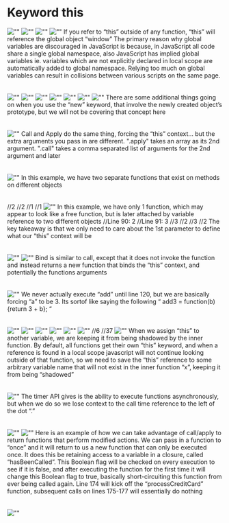 # Keyword this

![""](slides/Slide1.PNG)
![""](slides/Slide2.PNG)
![""](slides/Slide3.PNG)
![""](slides/Slide4.PNG)
If you refer to “this” outside of any function, “this” will reference the global object “window”
The primary reason why global variables are discouraged in JavaScript is because, in JavaScript all code share a single global namespace, also JavaScript has implied global variables ie. variables which are not explicitly declared in local scope are automatically added to global namespace. Relying too much on global variables can result in collisions between various scripts on the same page.
<br/>
<br/>
<br/>
![""](slides/Slide5.PNG)
![""](slides/Slide6.PNG)
![""](slides/Slide7.PNG)
![""](slides/Slide8.PNG)
![""](slides/Slide9.PNG)
![""](slides/Slide10.PNG)
![""](slides/Slide11.PNG)
There are some additional things going on when you use the “new” keyword, that involve the newly created object’s prototype, but we will not be covering that concept here
<br/>
<br/>
<br/>
![""](slides/Slide12.PNG)
Call and Apply do the same thing, forcing the “this” context… but the extra arguments you pass in are different. ".apply" takes an array as its 2nd argument. ".call" takes a comma separated list of arguments for the 2nd argument and later
<br/>
<br/>
<br/>
![""](slides/Slide13.PNG)
In this example, we have two separate functions that exist on methods on different objects
<br/>
<br/>
<br/>
//2
//2
//1
//1
![""](slides/Slide14.PNG)
In this example, we have only 1 function, which may appear to look like a free function, but is later attached by variable reference to two different objects
//Line 90: 2
//Line 91: 3
//3
//2
//3
//2
The key takeaway is that we only need to care about the 1st parameter to define what our “this” context will be
<br/>
<br/>
<br/>
![""](slides/Slide15.PNG)
![""](slides/Slide16.PNG)
Bind is similar to call, except that it does not invoke the function and instead returns a new function that binds the “this” context, and potentially the functions arguments
<br/>
<br/>
<br/>
![""](slides/Slide17.PNG)
We never actually execute “add” until line 120, but we are basically forcing “a” to be 3. Its sortof like saying the following   “ add3 = function(b){return 3 + b}; “
<br/>
<br/>
<br/>
![""](slides/Slide18.PNG)
![""](slides/Slide19.PNG)
![""](slides/Slide20.PNG)
![""](slides/Slide21.PNG)
![""](slides/Slide22.PNG)
![""](slides/Slide23.PNG)
//6
//37
![""](slides/Slide24.PNG)
When we assign “this” to another variable, we are keeping it from being shadowed by the inner function. By default, all functions get their own “this” keyword, and when a reference is found in a local scope javascript will not continue looking outside of that function, so we need to save the “this” reference to some arbitrary variable name that will not exist in the inner function “x”, keeping it from being “shadowed”
<br/>
<br/>
<br/>
![""](slides/Slide25.PNG)
The timer API gives is the ability to execute functions asynchronously, but when we do so we lose context to the call time reference to the left of the dot “.”
<br/>
<br/>
<br/>
![""](slides/Slide26.PNG)
![""](slides/Slide27.PNG)
Here is an example of how we can take advantage of call/apply to return functions that perform modified actions. We can pass in a function to “once” and it will return to us a new function that can only be executed once. It does this be retaining access to a variable in a closure, called “hasBeenCalled”. This Boolean flag will be checked on every execution to see if it is false, and after executing the function for the first time it will change this Boolean flag to true, basically short-circuiting this function from ever being called again. Line 174 will kick off the “processCreditCard” function, subsequent calls on lines 175-177 will essentially do nothing
<br/>
<br/>
<br/>
![""](slides/Slide28.PNG)
